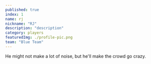 ```yaml
---
published: true
index: 1
name: rj
nickname: "RJ"
description: "description"
category: players
featuredImg: ./profile-pic.png
team: "Blue Team"
---
```



He might not make a lot of noise, but he'll make the crowd go crazy. 